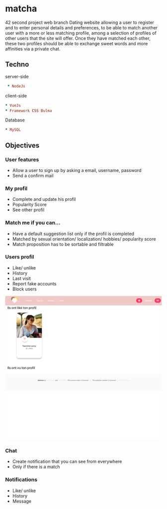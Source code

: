 # matcha

42 second project web branch
Dating website allowing a user to register and to enter personal details and preferences, to be able to match another user with a more or less matching profile, among a
selection of profiles of other users that the site will offer.
Once they have matched each other, these two profiles should be able to exchange sweet words and more affinities via a private chat.

## Techno
server-side
```ruby
 * NodeJs
 ```
 client-side
 ```ruby
 * VueJs
 * Framework CSS Bulma
 
 ```
 Database
 ```ruby
 * MySQL
 ```

## Objectives
### User features
* Allow a user to sign up by asking a email, username, password
* Send a confirm mail


### My profil
* Complete and update his profil
* Popularity Score
* See other profil

### Match me if you can...
* Have a default suggestion list only if the profil is completed
* Matched by sexual orientation/ localization/ hobbies/ popularity score
* Match proposition has to be sortable and filtrable 

### Users profil
* Like/ unlike
* History
* Last visit
* Report fake accounts
* Block users


![alt text](https://github.com/Anniton/matcha/blob/master/Screen%20Shot%202019-08-28%20at%201.00.36%20PM.png)

### Chat
* Create notification that you can see from everywhere
* Only if there is a match

### Notifications
* Like/ unlike
* History
* Message

